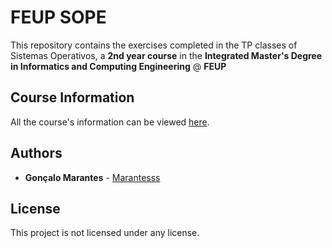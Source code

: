 # FEUP SOPE

This repository contains the exercises completed in the TP classes of Sistemas Operativos, a **2nd year course** in the **Integrated Master's Degree in Informatics and Computing Engineering** @ **FEUP**

## Course Information

All the course's information can be viewed [here](https://sigarra.up.pt/feup/pt/ucurr_geral.ficha_uc_view?pv_ocorrencia_id=419998).

## Authors

* **Gonçalo Marantes** - [Marantesss](https://github.com/Marantesss)

## License

This project is not licensed under any license.


